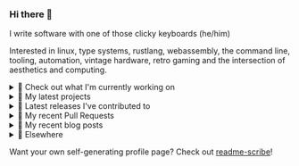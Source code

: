 ### Hi there 👋

I write software with one of those clicky keyboards (he/him)

Interested in linux, type systems, rustlang, webassembly, the command line, tooling, automation, vintage hardware, retro gaming and the intersection of aesthetics and computing.

<details><summary>👀 Check out what I'm currently working on</summary><br />

- [MetaMask/metamask-mobile](https://github.com/MetaMask/metamask-mobile) - Mobile web browser providing access to websites that use the Ethereum blockchain (today)
- [rickycodes/pve-no-subscription](https://github.com/rickycodes/pve-no-subscription) - Proxmox VE No-Subscription Removal (4 days ago)
- [MetaMask/action-npm-publish](https://github.com/MetaMask/action-npm-publish) - GitHub Action to publish to NPM (4 days ago)
- [MetaMask/action-publish-release](https://github.com/MetaMask/action-publish-release) -  (1 week ago)
- [MetaMask/metamask-extension](https://github.com/MetaMask/metamask-extension) - :globe_with_meridians: :electric_plug: The MetaMask browser extension enables browsing Ethereum blockchain enabled websites (1 month ago)
</details>

<details><summary>🌱 My latest projects</summary><br />

- [rickycodes/kitties](https://github.com/rickycodes/kitties) - micro site to browse CryptoKitties
- [rickycodes/pve-no-subscription](https://github.com/rickycodes/pve-no-subscription) - Proxmox VE No-Subscription Removal
- [rickycodes/ftse-rs](https://github.com/rickycodes/ftse-rs) - scrape and filter hl.co.uk market summaries
- [rickycodes/card](https://github.com/rickycodes/card) - npx business card built with rust targeting wasm
- [rickycodes/dat-proxy-browser](https://github.com/rickycodes/dat-proxy-browser) - Rough sketch of a decentralised (supporting DAT) mobile web browser built with react-native
</details>

<details><summary>🔭 Latest releases I've contributed to</summary><br />

- [MetaMask/controllers](https://github.com/MetaMask/controllers) ([v26.0.0](https://github.com/MetaMask/controllers/releases/tag/v26.0.0), today) - Collection of platform-agnostic modules for creating secure data models for cryptocurrency wallets
- [MetaMask/metamask-mobile](https://github.com/MetaMask/metamask-mobile) ([v4.2.2](https://github.com/MetaMask/metamask-mobile/releases/tag/v4.2.2), today) - Mobile web browser providing access to websites that use the Ethereum blockchain
- [rickycodes/pve-no-subscription](https://github.com/rickycodes/pve-no-subscription) ([v1.1](https://github.com/rickycodes/pve-no-subscription/releases/tag/v1.1), 3 days ago) - Proxmox VE No-Subscription Removal
- [MetaMask/metamask-extension](https://github.com/MetaMask/metamask-extension) ([v10.11.0](https://github.com/MetaMask/metamask-extension/releases/tag/v10.11.0), 3 days ago) - :globe_with_meridians: :electric_plug: The MetaMask browser extension enables browsing Ethereum blockchain enabled websites
- [rickycodes/card](https://github.com/rickycodes/card) ([v1.5.3](https://github.com/rickycodes/card/releases/tag/v1.5.3), 1 month ago) - npx business card built with rust targeting wasm
</details>

<details><summary>🔨 My recent Pull Requests</summary><br />

- [Create release PR](https://github.com/MetaMask/metamask-mobile/pull/3868) on [MetaMask/metamask-mobile](https://github.com/MetaMask/metamask-mobile) (today)
- [Initial Setup](https://github.com/MetaMask/action-npm-publish/pull/1) on [MetaMask/action-npm-publish](https://github.com/MetaMask/action-npm-publish) (1 day ago)
- [Add metamaskbot to crowdin_action config](https://github.com/MetaMask/metamask-mobile/pull/3862) on [MetaMask/metamask-mobile](https://github.com/MetaMask/metamask-mobile) (1 day ago)
- [Use negate](https://github.com/rickycodes/pve-no-subscription/pull/3) on [rickycodes/pve-no-subscription](https://github.com/rickycodes/pve-no-subscription) (3 days ago)
- [🌅](https://github.com/rickycodes/action-npm-publish/pull/1) on [rickycodes/action-npm-publish](https://github.com/rickycodes/action-npm-publish) (4 days ago)
</details>

<details><summary>📜 My recent blog posts</summary><br />

- [Publishing my Website to the peer-to-peer Web](//ricky.codes/blog/posts/publishing-to-the-peer-to-peer-web/) (3 years ago)
</details>

<details><summary>🔗 Elsewhere</summary><br />

- Web: https://ricky.codes
- Twitter: https://twitter.com/rickycodes
- Blog: https://ricky.codes/blog
</details>

Want your own self-generating profile page? Check out [readme-scribe](https://github.com/muesli/readme-scribe)!


